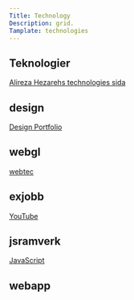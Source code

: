 ```yaml
---
Title: Technology
Description: grid.
Tamplate: technologies
---
```

<!-- 
Kurser 
========================== -->


<div class="course-box title" >
    <h2>Teknologier</h2>
    <a href="./technology">Alireza Hezarehs technologies sida</a>
</div>
<div class="course-box design" > <!--/home/bth/dbwebb-kurser/design/me/portfolio/content/Technology.md-->
    <h2>design</h2>
    <a href="./report" alt="Design Portfolio">Design Portfolio</a>
</div>
<div class="course-box webgl" >
    <h2>webgl</h2>
    <a href="../../../webtec/me/report/">webtec</a>
    </div>
<div class="course-box exjobb" >
    <h2>exjobb</h2>
    <a href="https://www.youtube.com/@AlirezaHezareh">YouTube</a>
    </div>
<div class="course-box jsramverk" >
    <h2>jsramverk</h2>
    <a href="../../../js/me/redovisa/index.html">JavaScript</a>
    </div>
<div class="course-box webapp" >
    <h2>webapp</h2></div>
